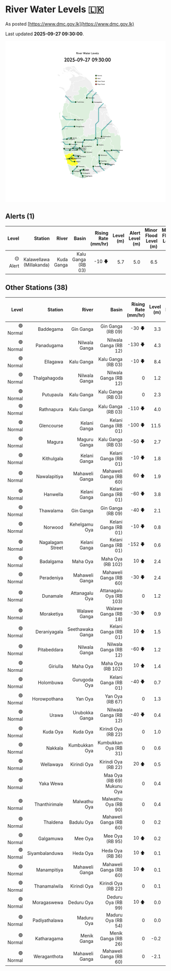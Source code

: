 # River Water Levels :sri_lanka:

As posted [https://www.dmc.gov.lk](https://www.dmc.gov.lk)

Last updated **2025-09-27 09:30:00**.

<div id="river-water-level-map">

![images/river-water-level-map.png](images/river-water-level-map.png)

</div>

## Alerts (1)

| Level | Station | River | Basin | Rising Rate (mm/hr) | Level (m) | Alert Level (m) | Minor Flood Level (m) | Major Flood Level (m) |
| --: | --: | --: | --: | --: | --: | --: | --: | --: |
| 🟡 Alert | Kalawellawa (Millakanda) | Kuda Ganga | Kalu Ganga (RB 03) | -10 🡇 | 5.7 | 5.0 | 6.5 | 8.0 |

## Other Stations (38)

| Level | Station | River | Basin | Rising Rate (mm/hr) | Level (m) | Alert Level (m) | Minor Flood Level (m) | Major Flood Level (m) |
| --: | --: | --: | --: | --: | --: | --: | --: | --: |
| 🟢 Normal | Baddegama | Gin Ganga | Gin Ganga (RB 09) | -30 🡇 | 3.3 | 3.5 | 4.0 | 5.0 |
| 🟢 Normal | Panadugama | Nilwala Ganga | Nilwala Ganga (RB 12) | -130 🡇 | 4.3 | 5.0 | 6.0 | 7.5 |
| 🟢 Normal | Ellagawa | Kalu Ganga | Kalu Ganga (RB 03) | -10 🡇 | 8.4 | 10.0 | 10.7 | 12.2 |
| 🟢 Normal | Thalgahagoda | Nilwala Ganga | Nilwala Ganga (RB 12) | 0  | 1.2 | 1.4 | 1.7 | 2.8 |
| 🟢 Normal | Putupaula | Kalu Ganga | Kalu Ganga (RB 03) | 0  | 2.3 | 3.0 | 4.0 | 5.0 |
| 🟢 Normal | Rathnapura | Kalu Ganga | Kalu Ganga (RB 03) | -110 🡇 | 4.0 | 5.2 | 7.5 | 9.5 |
| 🟢 Normal | Glencourse | Kelani Ganga | Kelani Ganga (RB 01) | -100 🡇 | 11.5 | 15.0 | 16.5 | 19.0 |
| 🟢 Normal | Magura | Maguru Ganga | Kalu Ganga (RB 03) | -50 🡇 | 2.7 | 4.0 | 6.0 | 7.5 |
| 🟢 Normal | Kithulgala | Kelani Ganga | Kelani Ganga (RB 01) | -10 🡇 | 1.8 | 3.0 | 4.0 | 6.0 |
| 🟢 Normal | Nawalapitiya | Mahaweli Ganga | Mahaweli Ganga (RB 60) | 60 🡅 | 1.9 | 3.5 | 5.0 | 6.0 |
| 🟢 Normal | Hanwella | Kelani Ganga | Kelani Ganga (RB 01) | -60 🡇 | 3.8 | 7.0 | 8.0 | 10.0 |
| 🟢 Normal | Thawalama | Gin Ganga | Gin Ganga (RB 09) | -40 🡇 | 2.1 | 4.0 | 6.0 | 7.5 |
| 🟢 Normal | Norwood | Kehelgamu Oya | Kelani Ganga (RB 01) | -10 🡇 | 0.8 | 1.5 | 3.0 | 4.5 |
| 🟢 Normal | Nagalagam Street | Kelani Ganga | Kelani Ganga (RB 01) | -152 🡇 | 0.6 | 1.2 | 1.5 | 2.1 |
| 🟢 Normal | Badalgama | Maha Oya | Maha Oya (RB 102) | 10 🡅 | 2.4 | 5.0 | 6.2 | 9.6 |
| 🟢 Normal | Peradeniya | Mahaweli Ganga | Mahaweli Ganga (RB 60) | -30 🡇 | 2.4 | 5.0 | 7.0 | 9.0 |
| 🟢 Normal | Dunamale | Attanagalu Oya | Attanagalu Oya (RB 103) | 0  | 1.2 | 3.3 | 4.4 | 5.5 |
| 🟢 Normal | Moraketiya | Walawe Ganga | Walawe Ganga (RB 18) | -30 🡇 | 0.9 | 3.0 | 5.0 | 7.0 |
| 🟢 Normal | Deraniyagala | Seethawaka Ganga | Kelani Ganga (RB 01) | 10 🡅 | 1.5 | 4.8 | 5.8 | 6.4 |
| 🟢 Normal | Pitabeddara | Nilwala Ganga | Nilwala Ganga (RB 12) | -60 🡇 | 1.2 | 4.0 | 5.0 | 6.5 |
| 🟢 Normal | Giriulla | Maha Oya | Maha Oya (RB 102) | 10 🡅 | 1.4 | 5.5 | 6.5 | 7.5 |
| 🟢 Normal | Holombuwa | Gurugoda Oya | Kelani Ganga (RB 01) | -40 🡇 | 0.7 | 3.0 | 3.4 | 5.0 |
| 🟢 Normal | Horowpothana | Yan Oya | Yan Oya (RB 67) | 0  | 1.3 | 6.0 | 7.5 | 10.5 |
| 🟢 Normal | Urawa | Urubokka Ganga | Nilwala Ganga (RB 12) | -40 🡇 | 0.4 | 2.5 | 4.0 | 6.0 |
| 🟢 Normal | Kuda Oya | Kuda Oya | Kirindi Oya (RB 22) | 0  | 1.0 | 6.9 | 8.4 | 8.8 |
| 🟢 Normal | Nakkala | Kumbukkan Oya | Kumbukkan Oya (RB 31) | 0  | 0.6 | 5.0 | 6.0 | 7.5 |
| 🟢 Normal | Wellawaya | Kirindi Oya | Kirindi Oya (RB 22) | 20 🡅 | 0.5 | 4.4 | 5.4 | 5.9 |
| 🟢 Normal | Yaka Wewa |  | Maa Oya (RB 69) Mukunu Oya | 0  | 0.4 | 4.0 | 5.0 | 6.0 |
| 🟢 Normal | Thanthirimale | Malwathu Oya | Malwathu Oya (RB 90) | 0  | 0.4 | 5.0 | 6.8 | 0.4 |
| 🟢 Normal | Thaldena | Badulu Oya | Mahaweli Ganga (RB 60) | 0  | 0.2 | 3.0 | 4.0 | 5.0 |
| 🟢 Normal | Galgamuwa | Mee Oya | Mee Oya (RB 95) | 10 🡅 | 0.2 | 4.8 | 5.9 | 8.0 |
| 🟢 Normal | Siyambalanduwa | Heda Oya | Heda Oya (RB 36) | 10 🡅 | 0.1 | 4.5 | 6.0 | 7.0 |
| 🟢 Normal | Manampitiya | Mahaweli Ganga | Mahaweli Ganga (RB 60) | 10 🡅 | 0.1 | 3.0 | 4.3 | 6.0 |
| 🟢 Normal | Thanamalwila | Kirindi Oya | Kirindi Oya (RB 22) | 0  | 0.1 | 4.0 | 5.0 | 5.5 |
| 🟢 Normal | Moragaswewa | Deduru Oya | Deduru Oya (RB 99) | 10 🡅 | 0.0 | 4.8 | 6.0 | 7.0 |
| 🟢 Normal | Padiyathalawa | Maduru Oya | Maduru Oya (RB 54) | 0  | 0.0 | 4.0 | 4.5 | 6.0 |
| 🟢 Normal | Katharagama | Menik Ganga | Menik Ganga (RB 26) | 0  | -0.2 | 4.0 | 4.6 | 6.5 |
| 🟢 Normal | Weraganthota | Mahaweli Ganga | Mahaweli Ganga (RB 60) | 0  | -2.1 | 5.0 | 6.0 | 8.0 |
